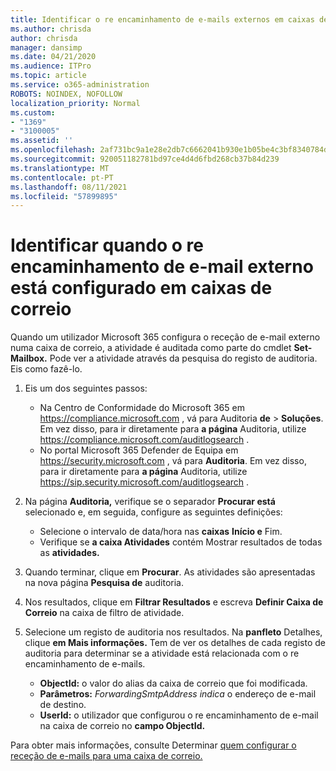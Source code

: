```yaml
---
title: Identificar o re encaminhamento de e-mails externos em caixas de correio em registos de auditoria
ms.author: chrisda
author: chrisda
manager: dansimp
ms.date: 04/21/2020
ms.audience: ITPro
ms.topic: article
ms.service: o365-administration
ROBOTS: NOINDEX, NOFOLLOW
localization_priority: Normal
ms.custom:
- "1369"
- "3100005"
ms.assetid: ''
ms.openlocfilehash: 2af731bc9a1e28e2db7c6662041b930e1b05be4c3bf8340784d9ab87101c44af
ms.sourcegitcommit: 920051182781bd97ce4d4d6fbd268cb37b84d239
ms.translationtype: MT
ms.contentlocale: pt-PT
ms.lasthandoff: 08/11/2021
ms.locfileid: "57899895"
---
```

# <a name="identify-when-external-email-forwarding-is-configured-on-mailboxes"></a>Identificar quando o re encaminhamento de e-mail externo está configurado em caixas de correio

Quando um utilizador Microsoft 365 configura o receção de e-mail externo numa caixa de correio, a atividade é auditada como parte do cmdlet **Set-Mailbox.** Pode ver a atividade através da pesquisa do registo de auditoria. Eis como fazê-lo.

1. Eis um dos seguintes passos:
   - Na Centro de Conformidade do Microsoft 365 em <https://compliance.microsoft.com> , vá para Auditoria **de** \> **Soluções**. Em vez disso, para ir diretamente para **a página** Auditoria, utilize <https://compliance.microsoft.com/auditlogsearch> .
   - No portal Microsoft 365 Defender de Equipa em <https://security.microsoft.com> , vá para **Auditoria**. Em vez disso, para ir diretamente para **a página** Auditoria, utilize <https://sip.security.microsoft.com/auditlogsearch> .

2. Na página **Auditoria,** verifique se o separador **Procurar está** selecionado e, em seguida, configure as seguintes definições:
   - Selecione o intervalo de data/hora nas **caixas** **Início e** Fim.
   - Verifique se **a caixa Atividades** contém Mostrar resultados de todas as **atividades.**

3. Quando terminar, clique em **Procurar**. As atividades são apresentadas na nova página **Pesquisa de** auditoria.

4. Nos resultados, clique em **Filtrar Resultados** e escreva **Definir Caixa de Correio** na caixa de filtro de atividade.

5. Selecione um registo de auditoria nos resultados. Na **panfleto** Detalhes, clique **em Mais informações.** Tem de ver os detalhes de cada registo de auditoria para determinar se a atividade está relacionada com o re encaminhamento de e-mails.

   - **ObjectId:** o valor do alias da caixa de correio que foi modificada.
   - **Parâmetros:** _ForwardingSmtpAddress indica_ o endereço de e-mail de destino.
   - **UserId:** o utilizador que configurou o re encaminhamento de e-mail na caixa de correio no **campo ObjectId.**

Para obter mais informações, consulte Determinar [quem configurar o receção de e-mails para uma caixa de correio.](https://docs.microsoft.com/microsoft-365/compliance/auditing-troubleshooting-scenarios#determine-who-set-up-email-forwarding-for-a-mailbox)
